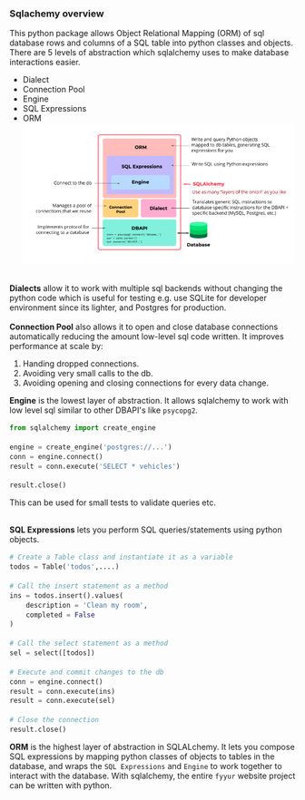 ### Sqlachemy overview
This python package allows Object Relational Mapping (ORM) of sql database rows and columns of a SQL table into python classes and objects. <br>
There are 5 levels of abstraction which sqlalchemy uses to make database interactions easier.
- Dialect
- Connection Pool
- Engine
- SQL Expressions
- ORM
![udacity image](sqlalchemy-layers-of-abstraction.png)
<br><br>

**Dialects** allow it to work with multiple sql backends without changing the python code which is useful for testing e.g. use SQLite for developer environment since its lighter, and Postgres for production. <br><br>
**Connection Pool** also allows it to open and close database connections automatically reducing the amount low-level sql code written. It improves performance at scale by:
1. Handing dropped connections.
2. Avoiding very small calls to the db.
3. Avoiding opening and closing connections for every data change. 


**Engine** is the lowest layer of abstraction. It allows sqlalchemy to work with low level sql similar to other DBAPI's like `psycopg2`.
```python
from sqlalchemy import create_engine

engine = create_engine('postgres://...')
conn = engine.connect()
result = conn.execute('SELECT * vehicles')

result.close()
```
This can be used for small tests to validate queries etc.<br><br>

**SQL Expressions** lets you perform SQL queries/statements using python objects.
```python
# Create a Table class and instantiate it as a variable
todos = Table('todos',....)

# Call the insert statement as a method
ins = todos.insert().values(
    description = 'Clean my room',
    completed = False
)

# Call the select statement as a method
sel = select([todos])

# Execute and commit changes to the db
conn = engine.connect()
result = conn.execute(ins)
result = conn.execute(sel)

# Close the connection
result.close()
```

**ORM** is the highest layer of abstraction in SQLALchemy. It lets you compose SQL expressions by mapping python classes of objects to tables in the database, and wraps the `SQL Expressions` and `Engine` to work together to interact with the database.
With sqlalchemy, the entire `fyyur` website project can be written with python.
